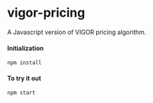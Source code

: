 # vigor-pricing
A Javascript version of VIGOR pricing algorithm.

#### Initialization
```
npm install
```

#### To try it out
```
npm start
```
